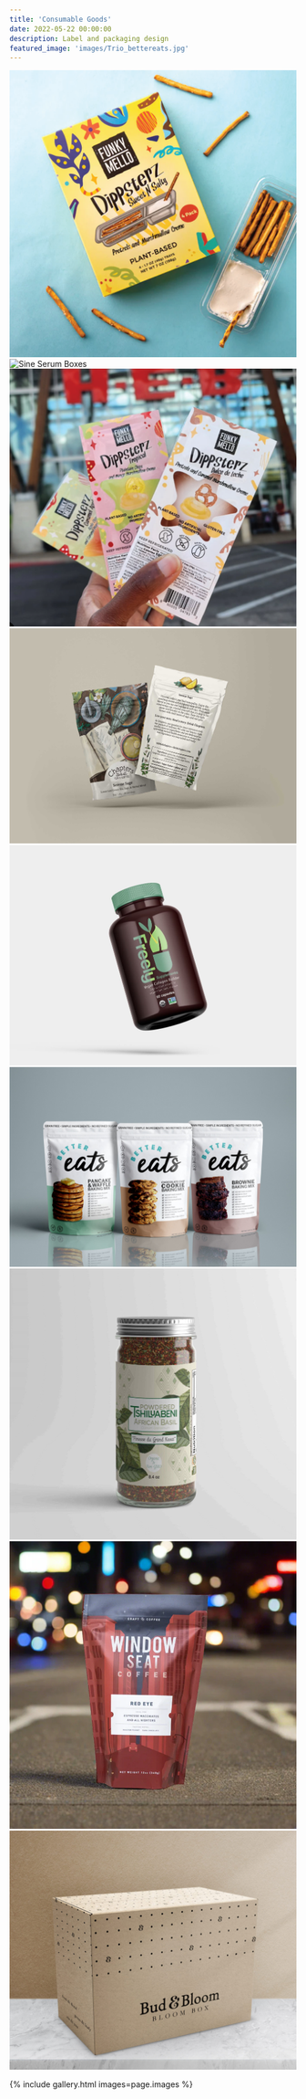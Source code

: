```yaml
---
title: 'Consumable Goods'
date: 2022-05-22 00:00:00
description: Label and packaging design
featured_image: 'images/Trio_bettereats.jpg'
---
```


<div class="gallery" data-columns="3">
  <div class="gallery__item">
    <img src="/images/dippsterz.png" alt="Dippsterz Packaging">
  </div>
  <div class="gallery__item">
    <img src="/images/sine_serum.png" alt="Sine Serum Boxes">
  </div>
  <div class="gallery__item">
    <img src="/images/dippsterz_trio.png" alt="Dippsterz Trio Snack Packs">
  </div>
  <div class="gallery__item">
    <img src="/images/serene_sage.jpg" alt="Serene Sage Tea Blend Stand Up Pouches">
  </div>
  <div class="gallery__item">
    <img src="/images/freely-bottle.JPG" alt="Freely Supplements Bottle">
  </div>
  <div class="gallery__item">
    <img src="/images/Trio_bettereats.jpg" alt="Trio of Better Eats Stand Up Pouches">
  </div>
  <div class="gallery__item">
    <img src="/images/basil.jpg" alt="Congolese-Inspired Packaging for African Basil Jar">
  </div>
  <div class="gallery__item">
    <img src="/images/RedEye.webp" alt="Illustrated Package for Red Eye Window Seat Coffee Blend">
  </div>
  <div class="gallery__item">
    <img src="/images/bud_bloom_box2.jpg" alt="Bud Bloom Logo and Package Design for Flower Delivery">
  </div>
</div>


{% include gallery.html images=page.images %}
